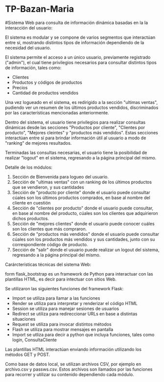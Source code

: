 # TP-Bazan-Maria

#Sistema Web para consulta de información dinámica basadas en la la interacción del usuario:

El sistema es modular y se compone de varios segmentos que interactúan entre sí, mostrando distintos tipos de información dependiendo de la necesidad del usuario.

El sistema permite el acceso a un único usuario, previamente registrado ("admin"), el cual tiene privilegios necesarios para consultar distintos tipos de información, tales como:

* Clientes
* Productos y códigos de productos
* Precios
* Cantidad de productos vendidos

Una vez logueado en el sistema, es redirigido a la sección "ultimas ventas", pudiendo ver un resumen de los últimos productos vendidos, discriminados por las características mencionadas anteriormente.

Dentro del sistema, el usuario tiene privilegios para realizar consultas dinámicas desde las secciones "Productos por cliente", "Clientes por producto", "Mejores cleintes" y "productos más vendidos". Estas secciones interactúan entre sí para brindar información útil al usuario a modo de "ranking" de mejores resultados.

Terminadas las consultas necesarias, el usuario tiene la posibilidad de realizar "logout" en el sistema, regresando a la página principal del mismo.

Detalle de los módulos:

1) Sección de Bienvenida para logueo del usuario.
2) Sección de "ultimas ventas" con un ranking de los últimos productos que se vendieron, y sus cantidades
3) Sección de "producto por cliente" donde el usuario puede consultar cúales son los últimos productos comprados, en base al nombre del cliente en cuestión
4) Sección de "clientes por producto" donde el usuario puede consultar, en base al nombre del producto, cúales son los clientes que adquirieron dichos productos.
5) Sección de "mejores clientes" donde el usuario puede conocer cuáles son los clientes que más compraron.
6) Sección de "productos más vendidos" donde el usuario puede consultar cúales son los productos más vendidos y sus cantidades, junto con su correspondiente código de producto.
7) Sección de "salir" donde el usuario puede realizar un logout del sistema, regresando a la página principal del mismo.


Carárcterísticas técnicas del sistema Web:

form flask_bootstrap es un framework de Python para interactuar con las plantillas HTML, es decir para intectuar con sitios Web. 

Se utilizaron las siguientes funciones del framework Flask:

* Import se utiliza para llamar a las funciones
* Render se utiliza para interpretar y renderizar el código HTML
* Session se utiliza para manejar sesiones de usuarios
* Redirect se utiliza para redireccionar URLs en base a distintas situaciones
* Request se utiliza para invocar distintos métodos
* Flash se utiliza para mostrar mensajes en pantalla 
* Import se utliza para decir a python que incluya funciones, tales como login, ConsultaCliente

Las plantillas HTML interactúan enviando información utilizando los métodos GET y POST.

Como base de datos local, se utilizan archivos CSV, por ejemplo en archivo.csv y passws.csv. Estos archivos son llamados por las funciones para recorrer y utilizar su contenido dependiendo cada módulo.